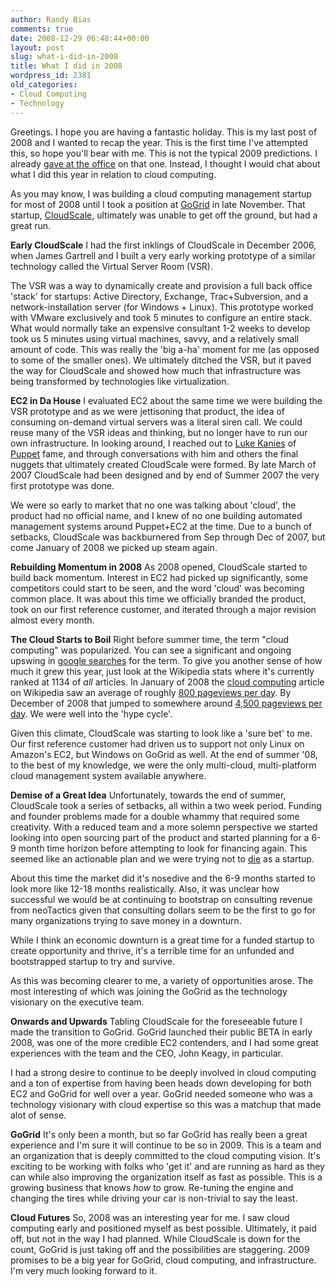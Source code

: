 ```yaml
---
author: Randy Bias
comments: true
date: 2008-12-29 06:48:44+00:00
layout: post
slug: what-i-did-in-2008
title: What I did in 2008
wordpress_id: 2381
old_categories:
- Cloud Computing
- Technology
---
```


Greetings.  I hope you are having a fantastic holiday.  This is my last post of 2008 and I wanted to recap the year.  This is the first time I've attempted this, so hope you'll bear with me.  This is not the typical 2009 predictions.  I already [gave at the office](http://blog.gogrid.com/2008/12/18/8-more-cloud-computing-predictions-for-2009/) on that one.  Instead, I thought I would chat about what I did this year in relation to cloud computing.

As you may know, I was building a cloud computing management startup for most of 2008 until I took a position at [GoGrid](http://www.gogrid.com) in late November.  That startup, [CloudScale](http://neotactics.com/cloudscale), ultimately was unable to get off the ground, but had a great run.

**Early CloudScale**
I had the first inklings of CloudScale in December 2006, when James Gartrell and I built a very early working prototype of a similar technology called the Virtual Server Room (VSR).

The VSR was a way to dynamically create and provision a full back office 'stack' for startups: Active Directory, Exchange, Trac+Subversion, and a network-installation server (for Windows + Linux).  This prototype worked with VMware exclusively and took 5 minutes to configure an entire stack.  What would normally take an expensive consultant 1-2 weeks to develop took us 5 minutes using virtual machines, savvy, and a relatively small amount of code. This was really the 'big a-ha' moment for me (as opposed to some of the smaller ones).  We ultimately ditched the VSR, but it paved the way for CloudScale and showed how much that infrastructure was being transformed by technologies like virtualization.

**EC2 in Da House**
I evaluated EC2 about the same time we were building the VSR prototype and as we were jettisoning that product, the idea of consuming on-demand virtual servers was a literal siren call.  We could reuse many of the VSR ideas and thinking, but no longer have to run our own infrastructure.  In looking around, I reached out to [Luke Kanies](http://www.madstop.com) of [Puppet](http://puppet.reductivelabs.com) fame, and through conversations with him and others the final nuggets that ultimately created CloudScale were formed.  By late March of 2007 CloudScale had been designed and by end of Summer 2007 the very first prototype was done.

We were so early to market that no one was talking about 'cloud', the product had no official name, and I knew of no one building automated management systems around Puppet+EC2 at the time.  Due to a bunch of setbacks, CloudScale was backburnered from Sep through Dec of 2007, but come January of 2008 we picked up steam again.

**Rebuilding Momentum in 2008**
As 2008 opened, CloudScale started to build back momentum.  Interest in EC2 had picked up significantly, some competitors could start to be seen, and the word 'cloud' was becoming common place.  It was about this time we officially branded the product, took on our first reference customer, and iterated through a major revision almost every month.

**The Cloud Starts to Boil**
Right before summer time, the term "cloud computing" was popularized.  You can see a significant and ongoing upswing in [google searches](http://www.google.com/trends?q=%22cloud+computing%22&ctab=0&geo=all&date=2008&sort=0) for the term.  To give you another sense of how much it grew this year, just look at the Wikipedia stats where it's currently ranked at 1134 of *all* articles.  In January of 2008 the [cloud computing](http://en.wikipedia.org/wiki/Cloud_computing) article on Wikipedia saw an average of roughly [800 pageviews per day](http://stats.grok.se/en/200801/Cloud_computing).  By December of 2008 that jumped to somewhere around [4,500 pageviews per day](http://stats.grok.se/en/200812/Cloud_computing).  We were well into the 'hype cycle'.

Given this climate, CloudScale was starting to look like a 'sure bet' to me.  Our first reference customer had driven us to support not only Linux on Amazon's EC2, but Windows on GoGrid as well.  At the end of summer '08, to the best of my knowledge, we were the only multi-cloud, multi-platform cloud management system available anywhere.

**Demise of a Great Idea**
Unfortunately, towards the end of summer, CloudScale took a series of setbacks, all within a two week period.  Funding and founder problems made for a double whammy that required some creativity.  With a reduced team and a more solemn perspective we started looking into open sourcing part of the product and started planning for a 6-9 month time horizon before attempting to look for financing again.  This seemed like an actionable plan and we were trying not to [die](http://www.paulgraham.com/die.html) as a startup.

About this time the market did it's nosedive and the 6-9 months started to look more like 12-18 months realistically.  Also, it was unclear how successful we would be at continuing to bootstrap on consulting revenue from neoTactics given that consulting dollars seem to be the first to go for many organizations trying to save money in a downturn.

While I think an economic downturn is a great time for a funded startup to create opportunity and thrive, it's a terrible time for an unfunded and bootstrapped startup to try and survive.

As this was becoming clearer to me, a variety of opportunities arose.  The most interesting of which was joining the GoGrid as the technology visionary on the executive team.

**Onwards and Upwards**
Tabling CloudScale for the foreseeable future I made the transition to GoGrid.  GoGrid launched their public BETA in early 2008, was one of the more credible EC2 contenders, and I had some great experiences with the team and the CEO, John Keagy, in particular.

I had a strong desire to continue to be deeply involved in cloud computing and a ton of expertise from having been heads down developing for both EC2 and GoGrid for well over a year.  GoGrid needed someone who was a technology visionary with cloud expertise so this was a matchup that made alot of sense.

**GoGrid**
It's only been a month, but so far GoGrid has really been a great experience and I'm sure it will continue to be so in 2009.  This is a team and an organization that is deeply committed to the cloud computing vision.  It's exciting to be working with folks who 'get it' and are running as hard as they can while also improving the organization itself as fast as possible.  This is a growing business that knows _how_ to grow.  Re-tuning the engine and changing the tires while driving your car is non-trivial to say the least.

**Cloud Futures**
So, 2008 was an interesting year for me.  I saw cloud computing early and positioned myself as best possible.  Ultimately, it paid off, but not in the way I had planned.  While CloudScale is down for the count, GoGrid is just taking off and the possibilities are staggering.  2009 promises to be a big year for GoGrid, cloud computing, and infrastructure.  I'm very much looking forward to it.
